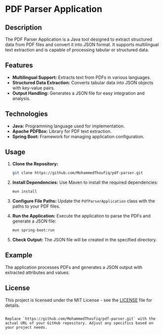 # PDF Parser Application

## Description

The PDF Parser Application is a Java tool designed to extract structured data from PDF files and convert it into JSON format. It supports multilingual text extraction and is capable of processing tabular or structured data.

## Features

- **Multilingual Support:** Extracts text from PDFs in various languages.
- **Structured Data Extraction:** Converts tabular data into JSON objects with key-value pairs.
- **Output Handling:** Generates a JSON file for easy integration and analysis.

## Technologies

- **Java:** Programming language used for implementation.
- **Apache PDFBox:** Library for PDF text extraction.
- **Spring Boot:** Framework for managing application configuration.

## Usage

1. **Clone the Repository:**
   ```bash
   git clone https://github.com/MohammedThoufiq/pdf-parser.git
   ```

2. **Install Dependencies:**
   Use Maven to install the required dependencies:
   ```bash
   mvn install
   ```

3. **Configure File Paths:**
   Update the `PdfParserApplication` class with the paths to your PDF files.

4. **Run the Application:**
   Execute the application to parse the PDFs and generate a JSON file:
   ```bash
   mvn spring-boot:run
   ```

5. **Check Output:**
   The JSON file will be created in the specified directory.

## Example

The application processes PDFs and generates a JSON output with extracted attributes and values.

## License

This project is licensed under the MIT License - see the [LICENSE](LICENSE) file for details.
```

Replace `https://github.com/MohammedThoufiq/pdf-parser.git` with the actual URL of your GitHub repository. Adjust any specifics based on your project needs.
